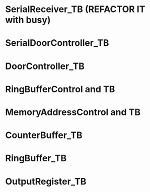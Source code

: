 # SerialReceiver_TB (REFACTOR IT with busy)

# SerialDoorController_TB

# DoorController_TB

# RingBufferControl and TB

# MemoryAddressControl and TB

# CounterBuffer_TB

# RingBuffer_TB

# OutputRegister_TB


